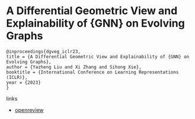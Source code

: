 # A Differential Geometric View and Explainability of {GNN} on Evolving Graphs

```
@inproceedings{dgveg_iclr23,
title = {A Differential Geometric View and Explainability of {GNN} on Evolving Graphs},
author = {Yazheng Liu and Xi Zhang and Sihong Xie},
booktitle = {International Conference on Learning Representations (ICLR)},
year = {2023}
}
```

links
- [openreview](https://openreview.net/forum?id=lRdhvzMpVYV)
